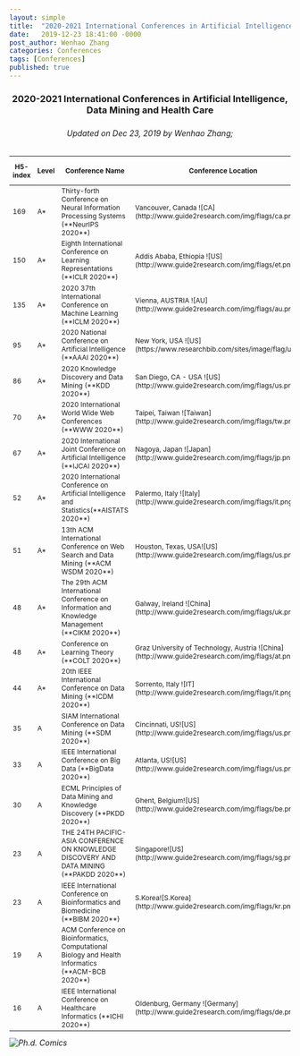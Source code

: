 ```yaml
---
layout: simple
title:  "2020-2021 International Conferences in Artificial Intelligence, Data Mining and Health Care"
date:   2019-12-23 18:41:00 -0000
post_author: Wenhao Zhang
categories: Conferences
tags: [Conferences]
published: true
---
```

<script src='//cdnjs.cloudflare.com/ajax/libs/jquery/2.1.3/jquery.min.js'></script>
<script type="text/javascript">
$(window).load(function() {
    $(".dd").each(function(key, value) {
        try {
        	var td = value
        	console.log(td)
            var targetDate = Date.parse(td.innerText)
            if (targetDate < Date.now()) {
                td.style.color = 'gray'
                td.style.textDecoration = 'line-through'
            }
            else if (targetDate - Date.now() > 0) {
                td.style.color = 'red'
                td.style.fontWeight = 'bolder'
                var delta = targetDate - Date.now() 
                var days = Math.floor(delta/(24*60*60*1000)) + 1
                td.innerText = td.innerText + '\n (' + days.toString() + ' days left)'
            }
        }
        catch(e){}
    });
    var idx = Math.floor(Math.random() * 10) + 0
    $(".img").attr('src',function(i,e){
    	return $(this).attr('src').replace("https://s3-us-west-1.amazonaws.com/blogassetswenhao/phd_comics/0.gif", "https://s3-us-west-1.amazonaws.com/blogassetswenhao/phd_comics/"+idx+".gif");
	});

})

</script>

<h3 style="text-align: center">2020-2021 International Conferences in Artificial Intelligence, Data Mining and Health Care<h3>
<h6 style="text-align: center">Updated on Dec 23, 2019 by Wenhao Zhang;<h6>

<table id="myTable" style="font-size: 9pt;">
	<thead>
		<tr class="header">
			<th>H5-index</th>
			<th>Level</th>
			<th>Conference Name</th>
			<th>Conference Location</th>
			<th>Abstract Deadline</th>
			<th>Full paper Deadline</th>
			<th>Conference Date</th>
			<th>Website</th>
		</tr>
	</thead>
	<tbody>
		<tr>
			<td markdown="span">169</td>
			<td markdown="span">A*</td>
			<td markdown="span">Thirty-forth Conference on Neural Information Processing Systems (**NeurIPS 2020**)</td>
			<td markdown="span">Vancouver, Canada ![CA](http://www.guide2research.com/img/flags/ca.png)</td>
			<td class="dd" markdown="span">TBA</td>
			<td class="dd" markdown="span">TBA</td>
			<td markdown="span">TBA</td>
			<td markdown="span">[NeurIPS-2020](https://nips.cc/Conferences/FutureMeetings)</td>
		</tr>
		<tr>
			<td markdown="span">150</td>
			<td markdown="span">A*</td>
			<td markdown="span">Eighth International Conference on Learning Representations (**ICLR 2020**)</td>
			<td markdown="span">Addis Ababa, Ethiopia ![US](http://www.guide2research.com/img/flags/et.png)</td>
			<td class="dd" markdown="span"></td>
			<td class="dd" markdown="span">2019-09-25</td>
			<td markdown="span">2020-04-26 ~ 2020-04-30</td>
			<td markdown="span">[ICLR-2020](https://iclr.cc/Conferences/2020/Dates)</td>
		</tr>
		<tr>
			<td markdown="span">135</td>
			<td markdown="span">A*</td>
			<td markdown="span">2020 37th International Conference on Machine Learning (**ICLM 2020**)</td>
			<td markdown="span">Vienna, AUSTRIA ![AU](http://www.guide2research.com/img/flags/au.png)</td>
			<td class="dd" markdown="span">2020-01-31</td>
			<td class="dd" markdown="span">2020-02-07</td>
			<td markdown="span">2020-07-12 ~ 2020-07-18</td>
			<td markdown="span">[ICML-2020](https://icml.cc/Conferences/2020)</td>
		</tr>
		<tr>
			<td markdown="span">95</td>
			<td markdown="span">A*</td>
			<td markdown="span">2020 National Conference on Artificial Intelligence (**AAAI 2020**)</td>
			<td markdown="span">New York, USA ![US](https://www.researchbib.com/sites/image/flag/us.png)</td>
			<td class="dd" markdown="span"></td>
			<td class="dd" markdown="span">2019-09-05</td>
			<td markdown="span">2020-02-07 ~ 2020-02-12</td>
			<td markdown="span">[AAAI-2020](https://aaai.org/Conferences/AAAI-20)</td>
		</tr>
		<tr>
			<td markdown="span">86</td>
			<td markdown="span">A*</td>
			<td markdown="span">2020 Knowledge Discovery and Data Mining (**KDD 2020**)</td>
			<td markdown="span">San Diego, CA - USA ![US](http://www.guide2research.com/img/flags/us.png)</td>
			<td class="dd" markdown="span"></td>
			<td class="dd" markdown="span">2020-02-13</td>
			<td markdown="span">2020-08-22 ~ 2020-08-27</td>
			<td markdown="span">[KDD-2020](http://www.kdd.org/kdd2020)</td>
		</tr>
		<tr>
			<td markdown="span">70</td>
			<td markdown="span">A*</td>
			<td markdown="span">2020 International World Wide Web Conferences (**WWW 2020**)</td>
			<td markdown="span">Taipei, Taiwan ![Taiwan](http://www.guide2research.com/img/flags/tw.png)</td>
			<td class="dd" markdown="span"></td>
			<td class="dd" markdown="span">2019-10-15</td>
			<td markdown="span">2020-04-20 ~ 2020-04-24</td>
			<td markdown="span">[WWW-2020](https://www2020.thewebconf.org)</td>
		</tr>
		<tr>
			<td markdown="span">67</td>
			<td markdown="span">A*</td>
			<td markdown="span">2020 International Joint Conference on Artificial Intelligence (**IJCAI 2020**)</td>
			<td markdown="span">Nagoya, Japan ![Japan](http://www.guide2research.com/img/flags/jp.png)</td>
			<td class="dd" markdown="span">2020-01-15</td>
			<td class="dd" markdown="span">2020-01-21</td>
			<td markdown="span">2020-07-11 ~ 2020-07-17</td>
			<td markdown="span">[IJCAI-2020](https://www.ijcai20.org/)</td>
		</tr>
		<tr>
			<td markdown="span">52</td>
			<td markdown="span">A*</td>
			<td markdown="span">2020 International Conference on Artificial Intelligence and Statistics(**AISTATS 2020**)</td>
			<td markdown="span">Palermo, Italy ![Italy](http://www.guide2research.com/img/flags/it.png)</td>
			<td class="dd" markdown="span"></td>
			<td class="dd" markdown="span">2019-10-08</td>
			<td markdown="span">2020-06-03 ~ 2020-06-05</td>
			<td markdown="span">[AISTATS 2020](http://www.aistats.org/)</td>
		</tr>
		<tr>
			<td markdown="span">51</td>
			<td markdown="span">A*</td>
			<td markdown="span">13th ACM International Conference on Web Search and Data Mining (**ACM WSDM 2020**)</td>
			<td markdown="span">Houston, Texas, USA![US](http://www.guide2research.com/img/flags/us.png)</td>
			<td class="dd" markdown="span">2019-08-12</td>
			<td class="dd" markdown="span">2019-08-16</td>
			<td markdown="span">2020-02-05 ~ 2020-02-09</td>
			<td markdown="span">[ACM WSDM](http://www.wsdm-conference.org/2020/)</td>
		</tr>
		<tr>
			<td markdown="span">48</td>
			<td markdown="span">A*</td>
			<td markdown="span">The 29th ACM International Conference on Information and Knowledge Management (**CIKM 2020**)</td>
			<td markdown="span">Galway, Ireland ![China](http://www.guide2research.com/img/flags/uk.png)</td>
			<td class="dd" markdown="span">2020-06-01</td>
			<td class="dd" markdown="span">2020-06-08</td>
			<td markdown="span">2020-10-19 ~ 2019-10-23</td>
			<td markdown="span">[CIKM-2020](http://www.cikm2019.net/)</td>
		</tr>
		<tr>
			<td markdown="span">48</td>
			<td markdown="span">A*</td>
			<td markdown="span">Conference on Learning Theory (**COLT 2020**)</td>
			<td markdown="span">Graz University of Technology, Austria ![China](http://www.guide2research.com/img/flags/at.png)</td>
			<td class="dd" markdown="span"></td>
			<td class="dd" markdown="span">2020-01-31</td>
			<td markdown="span">2020-07-09 ~ 2020-07-12</td>
			<td markdown="span">[COLT-2020](http://learningtheory.org/colt2020/)</td>
		</tr>
		<tr>
			<td markdown="span">44</td>
			<td markdown="span">A*</td>
			<td markdown="span">20th IEEE International Conference on Data Mining (**ICDM 2020**)</td>
			<td markdown="span">Sorrento, Italy ![IT](http://www.guide2research.com/img/flags/it.png)</td>
			<td class="dd" markdown="span">TBA</td>
			<td class="dd" markdown="span">TBA</td>
			<td markdown="span">TBA</td>
			<td markdown="span">[ICDM-2020](http://www.icdm2020.unical.it)</td>
		</tr>
		<tr>
			<td markdown="span">35</td>
			<td markdown="span">A</td>
			<td markdown="span">SIAM International Conference on Data Mining (**SDM 2020**)</td>
			<td markdown="span">Cincinnati, US![US](http://www.guide2research.com/img/flags/us.png)</td>
			<td class="dd" markdown="span">2019-10-04</td>
			<td class="dd" markdown="span">2019-10-11</td>
			<td markdown="span">2020-05-07 ~ 2020-05-09</td>
			<td markdown="span">[SDM-2020](https://www.siam.org/conferences/cm/conference/sdm20)</td>
		</tr>
		<tr>
			<td markdown="span">33</td>
			<td markdown="span">A</td>
			<td markdown="span">IEEE International Conference on Big Data (**BigData 2020**)</td>
			<td markdown="span">Atlanta, US![US](http://www.guide2research.com/img/flags/us.png)</td>
			<td class="dd" markdown="span"></td>
			<td class="dd" markdown="span">2020-08-19</td>
			<td markdown="span">2020-12-10 ~ 2020-12-13</td>
			<td markdown="span">[BigData-2020](http://bigdataieee.org/BigData2020/index.html)</td>
		</tr>
		<tr>
			<td markdown="span">30</td>
			<td markdown="span">A</td>
			<td markdown="span">ECML Principles of Data Mining and Knowledge Discovery (**PKDD 2020**)</td>
			<td markdown="span">Ghent, Belgium![US](http://www.guide2research.com/img/flags/be.png)</td>
			<td class="dd" markdown="span">2020-03-19</td>
			<td class="dd" markdown="span">2020-03-26</td>
			<td markdown="span">2020-09-14 ~ 2020-09-18</td>
			<td markdown="span">[PKDD-2020](https://ecmlpkdd2020.net)</td>
		</tr>
		<tr>
			<td markdown="span">23</td>
			<td markdown="span">A</td>
			<td markdown="span">THE 24TH PACIFIC-ASIA CONFERENCE ON KNOWLEDGE DISCOVERY AND DATA MINING (**PAKDD 2020**)</td>
			<td markdown="span">Singapore![US](http://www.guide2research.com/img/flags/sg.png)</td>
			<td class="dd" markdown="span">2019-11-18</td>
			<td class="dd" markdown="span">2019-11-25</td>
			<td markdown="span">2020-05-11 ~ 2020-05-14</td>
			<td markdown="span">[PAKDD-2020](https://pakdd2020.org/index.html)</td>
		</tr>
		<tr>
			<td markdown="span">23</td>
			<td markdown="span">A</td>
			<td markdown="span">IEEE International Conference on Bioinformatics and Biomedicine (**BIBM 2020**)</td>
			<td markdown="span">S.Korea![S.Korea](http://www.guide2research.com/img/flags/kr.png)</td>
			<td class="dd" markdown="span"></td>
			<td class="dd" markdown="span">2020-09-01</td>
			<td markdown="span">2020-12-16 ~ 2020-12-19</td>
			<td markdown="span">[BIBM-2020](https://ieeebibm.org/BIBM2020/index.html)</td>
		</tr>
		<tr>
			<td markdown="span">19</td>
			<td markdown="span">A</td>
			<td markdown="span">ACM Conference on Bioinformatics, Computational Biology and Health Informatics (**ACM-BCB 2020**)</td>
			<td markdown="span"></td>
			<td class="dd" markdown="span"></td>
			<td class="dd" markdown="span">TBA</td>
			<td markdown="span">TBA</td>
			<td markdown="span">[ACM BCB-2020](https://acm-bcb.org)</td>
		</tr>
		<tr>
			<td markdown="span">16</td>
			<td markdown="span">A</td>
			<td markdown="span"> IEEE International Conference on Healthcare Informatics (**ICHI 2020**)</td>
			<td markdown="span">Oldenburg, Germany ![Germany](http://www.guide2research.com/img/flags/de.png)</td>
			<td class="dd" markdown="span"></td>
			<td class="dd" markdown="span">2020-02-20</td>
			<td markdown="span">2020-06-15 ~ 2020-06-18</td>
			<td markdown="span">[ICHI-2020](https://hs-heilbronn.de/ichi2020)</td>
		</tr>
	</tbody>
</table>


<img src="https://s3-us-west-1.amazonaws.com/blogassetswenhao/phd_comics/0.gif" alt="Ph.d. Comics" class="img">
